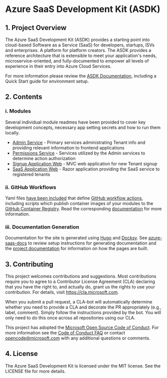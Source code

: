 ﻿# Azure SaaS Development Kit (ASDK)

## 1. Project Overview

The Azure SaaS Development Kit (ASDK) provides a starting point into cloud-based Software as a Service (SaaS) for developers, startups, ISVs and enterprises. A platform for platform creators. The ASDK provides a reference architecture that is extensible to meet your application's needs, microservice-oriented, and fully-documented to empower all levels of experience in their entry into Azure Cloud Services.

For more information please review the [ASDK Documentation](https://azure.github.io/azure-saas/), including a Quick Start guide for environment setup.

## 2. Contents

### i. Modules

Several individual module readmes have been provided to cover key development concepts, necessary app setting secrets and how to run them locally.

- [Admin Service](src/Saas.Admin) - Primary services administrating Tenant info and providing relevant information to frontend applications
- [Permissions Service](src\Saas.Identity\Saas.Permissions) - Services utilized by the Admin services to determine action authorization
- [Signup Application Web](src\Saas.SignupAdministration) - MVC web application for new Tenant signup
- [SaaS Application Web](src\Saas.Application) - Razor application providing the SaaS service to registered tenants

### ii. GitHub Workflows

Yaml files [have been included](.github\workflows) that define [GitHub workflow actions](https://docs.github.com/en/actions/using-workflows/about-workflows), including scripts which publish container images of your modules to the [GitHub Container Registry](https://docs.github.com/en/packages/working-with-a-github-packages-registry/working-with-the-container-registry). Read the corresponding [documentation](https://azure.github.io/azure-saas/resources/container-publishing/) for more information.

### iii. Documentation Generation

Documentation for the site is generated using [Hugo](https://gohugo.io/) and [Docksy](https://www.docsy.dev/). See [azure-saas-docs](docs/azure-saas-docs) to review setup instructions for generating documentation and the [project documentation](https://azure.github.io/azure-saas/resources/documentation-build-process/) for information on how the pages are built.

## 3. Contributing

This project welcomes contributions and suggestions. Most contributions require you to agree to a Contributor License Agreement (CLA) declaring that you have the right to, and actually do, grant us the rights to use your contribution. For details, visit
https://cla.microsoft.com.

When you submit a pull request, a CLA-bot will automatically determine whether you need to provide a CLA and decorate the PR appropriately (e.g., label, comment). Simply follow the instructions provided by the bot. You will only need to do this once across all repositories using our CLA.

This project has adopted the [Microsoft Open Source Code of Conduct](https://opensource.microsoft.com/codeofconduct/). For more information see the [Code of Conduct FAQ](https://opensource.microsoft.com/codeofconduct/faq/) or contact [opencode@microsoft.com](mailto:opencode@microsoft.com) with any additional questions or comments.

## 4. License
The Azure SaaS Development Kit is licensed under the MIT license. See the LICENSE file for more details.